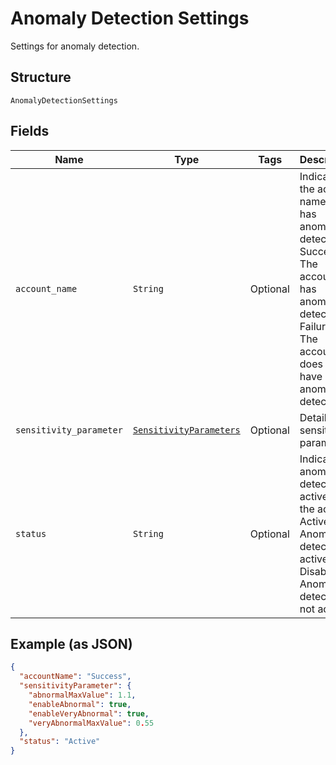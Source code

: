 
# Anomaly Detection Settings

Settings for anomaly detection.

## Structure

`AnomalyDetectionSettings`

## Fields

| Name | Type | Tags | Description |
|  --- | --- | --- | --- |
| `account_name` | `String` | Optional | Indicates if the account name used has anomaly detection.<br />Success - The account has anomaly detection.<br />Failure - The account does not have anomaly detection. |
| `sensitivity_parameter` | [`SensitivityParameters`](../../doc/models/sensitivity-parameters.md) | Optional | Details for sensitivity parameters. |
| `status` | `String` | Optional | Indicates if anomaly detection is active on the account<br />Active - Anomaly detection is active<br />Disabled- Anomaly detection is not active. |

## Example (as JSON)

```json
{
  "accountName": "Success",
  "sensitivityParameter": {
    "abnormalMaxValue": 1.1,
    "enableAbnormal": true,
    "enableVeryAbnormal": true,
    "veryAbnormalMaxValue": 0.55
  },
  "status": "Active"
}
```

